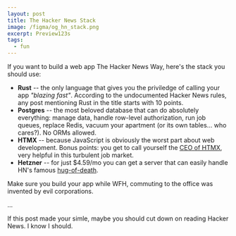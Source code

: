 ```yaml
---
layout: post
title: The Hacker News Stack
image: /figma/og_hn_stack.png
excerpt: Preview123s
tags:
  - fun
---
```


If you want to build a web app The Hacker News Way, here's the stack you should use:

- **Rust** -- the only language that gives you the priviledge of calling your app _"blazing fast"_. According to the undocumented Hacker News rules, any post mentioning Rust in the title starts with 10 points.
- **Postgres** -- the most beloved database that can do absolutely everything: manage data, handle row-level authorization, run job queues, replace Redis, vacuum your apartment (or its own tables… who cares?). No ORMs allowed.
- **HTMX** -- because JavaScript is obviously the worst part about web development. Bonus points: you get to call yourself the [CEO of HTMX](https://htmx.org/essays/lore/#htmx-ceo), very helpful in this turbulent job market.
- **Hetzner** -- for just $4.59/mo you can get a server that can easily handle HN's famous [hug-of-death](https://news.ycombinator.com/item?id=20147951).

Make sure you build your app while WFH, commuting to the office was invented by evil corporations.

...

If this post made your simle, maybe you should cut down on reading Hacker News. I know I should.
